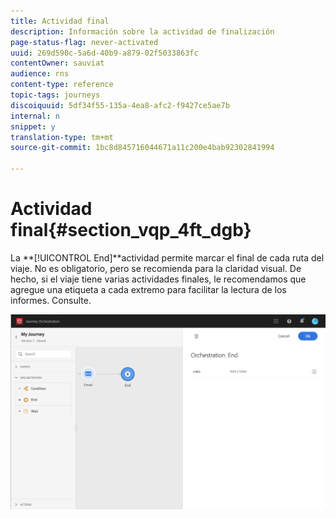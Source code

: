 ```yaml
---
title: Actividad final
description: Información sobre la actividad de finalización
page-status-flag: never-activated
uuid: 269d590c-5a6d-40b9-a879-02f5033863fc
contentOwner: sauviat
audience: rns
content-type: reference
topic-tags: journeys
discoiquuid: 5df34f55-135a-4ea8-afc2-f9427ce5ae7b
internal: n
snippet: y
translation-type: tm+mt
source-git-commit: 1bc8d845716044671a11c200e4bab92302841994

---
```



# Actividad final{#section_vqp_4ft_dgb}

La **[!UICONTROL End]**actividad permite marcar el final de cada ruta del viaje. No es obligatorio, pero se recomienda para la claridad visual. De hecho, si el viaje tiene varias actividades finales, le recomendamos que agregue una etiqueta a cada extremo para facilitar la lectura de los informes. Consulte[](../reporting/about-journey-reports.md).

![](../assets/journey54.png)
